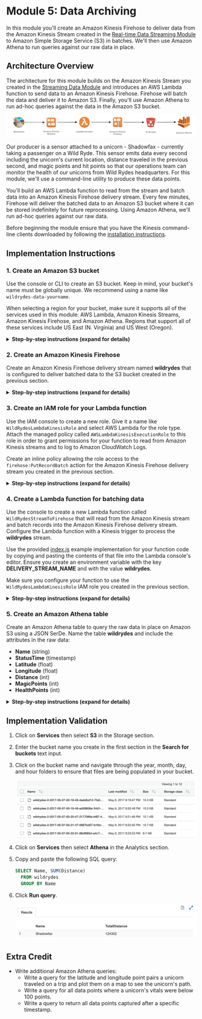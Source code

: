 # Module 5: Data Archiving

In this module you'll create an Amazon Kinesis Firehose to deliver data from the Amazon Kinesis Stream created in the [Real-time Data Streaming Module][streaming-data-module] to Amazon Simple Storage Service (S3) in batches. We'll then use Amazon Athena to run queries against our raw data in place.

## Architecture Overview

The architecture for this module builds on the Amazon Kinesis Stream you created in the [Streaming Data Module][streaming-data-module] and introduces an AWS Lambda function to send data to an Amazon Kinesis Firehose. Firehose will batch the data and deliver it to Amazon S3. Finally, you'll use Amazon Athena to run ad-hoc queries against the data in the Amazon S3 bucket.

<kbd>![Architecture](../images/data-archiving-architecture.png)</kbd>

Our producer is a sensor attached to a unicorn - Shadowfax - currently taking a passenger on a Wild Ryde. This sensor emits data every second including the unicorn's current location, distance traveled in the previous second, and magic points and hit points so that our operations team can monitor the health of our unicorns from Wild Rydes headquarters. For this module, we'll use a command-line utility to produce these data points.

You'll build an AWS Lambda function to read from the stream and batch data into an Amazon Kinesis Firehose delivery stream. Every few minutes, Firehose will deliver the batched data to an Amazon S3 bucket where it can be stored indefinitely for future reprocessing. Using Amazon Athena, we'll run ad-hoc queries against our raw data.

Before beginning the module ensure that you have the Kinesis command-line clients downloaded by following the [installation instructions][client-installation].

## Implementation Instructions

### 1. Create an Amazon S3 bucket

Use the console or CLI to create an S3 bucket. Keep in mind, your bucket's name must be globally unique. We recommend using a name like `wildrydes-data-yourname`.

When selecting a region for your bucket, make sure it supports all of the services used in this module: AWS Lambda, Amazon Kinesis Streams, Amazon Kinesis Firehose, and Amazon Athena. Regions that support all of these services include US East (N. Virginia) and US West (Oregon).

<details>
<summary><strong>Step-by-step instructions (expand for details)</strong></summary><p>

1. From the AWS Console click **Services** then select **S3** under Storage.

1. Click **+Create Bucket**

1. Provide a globally unique name for your bucket such as `wildrydes-data-yourname`.

1. Select a region for your bucket.

    <kbd>![Create bucket screenshot](../images/data-archiving-create-bucket.png)</kbd>

1. Use the default values and click **Next** through the rest of the sections and click **Create Bucket** on the review section.

</p></details>

### 2. Create an Amazon Kinesis Firehose

Create an Amazon Kinesis Firehose delivery stream named **wildrydes** that is configured to deliver batched data to the S3 bucket created in the previous section.

<details>
<summary><strong>Step-by-step instructions (expand for details)</strong></summary><p>

1. From the AWS Console click **Services** then select **Kinesis** under Analytics.

1. Click **Go to Firehose**.

1. Click **Create Deliver Stream**.

1. Select **Amazon S3** from **Destination**, enter `wildrydes` into **Delivery stream name** and select the name of the bucket you created in the previous section from **S3 bucket**. Click **Next**.

    <kbd>![Create delivery stream screenshot](../images/data-archiving-create-delivery-stream.png)</kbd>

1. Enter `60` into **Buffer interval** under **S3 Buffer** to set the frequency of S3 deliveries to once per minute.

1. Scroll down to the bottom of the page and select **Firehose delivery IAM role** from **IAM role**. This will walk you through the steps needed to create a new role for Firehose.

1. Click **Allow**, click **Next**, and then click **Create Delivery Stream**.

    <kbd>![Create delivery stream screenshot](../images/data-archiving-delivery-streams.png)</kbd>

</p></details>

### 3. Create an IAM role for your Lambda function

Use the IAM console to create a new role. Give it a name like `WildRydesLambdaKinesisRole` and select AWS Lambda for the role type. Attach the managed policy called `AWSLambdaKinesisExecutionRole` to this role in order to grant permissions for your function to read from Amazon Kinesis streams and to log to Amazon CloudWatch Logs.

Create an inline policy allowing the role access to the `firehose:PutRecordBatch` action for the Amazon Kinesis Firehose delivery stream you created in the previous section.

<details>
<summary><strong>Step-by-step instructions (expand for details)</strong></summary><p>

1. From the AWS Console, click on **Services** and then select **IAM** in the Security, Identity & Compliance section.

1. Select **Roles** from the left navigation and then click **Create new role**.

1. Select **AWS Lambda** for the role type from **AWS Service Role**.

    **Note:** Selecting a role type automatically creates a trust policy for your role that allows AWS services to assume this role on your behalf. If you were creating this role using the CLI, AWS CloudFormation or another mechanism, you would specify a trust policy directly.

1. Begin typing `AWSLambdaKinesisExecutionRole ` in the **Filter** text box and check the box next to that role.

1. Click **Next Step**.

1. Enter `WildRydesLambdaKinesisRole` for the **Role Name**.

1. Click **Create role**.

1. Type `WildRydesLambdaKinesisRole` into the filter box on the Roles page and click the role you just created.

1. On the Permissions tab, expand the **Inline Policies** section and click the link to create a new inline policy.

   <kbd>![Inline policies screenshot](../images/data-archiving-policies.png)</kbd>

1. Ensure **Policy Generator** is selected and click **Select**.

1. Select **Amazon Kinesis Firehose** from the **AWS Service** dropdown.

1. Select **PutRecordBatch** from the Actions list.

1. Type the ARN of the delivery stream you created in the previous section in the **Amazon Resource Name (ARN)** field. The ARN is in the format of:

	```
	arn:aws:firehose:REGION:ACCOUNT_ID:deliverystream/wildrydes
	```

	For example, if you've deployed to US East (N. Virginia) and your account ID is 123456789012, your delivery stream ARN would be:

	```
	arn:aws:firehose:us-east-1:123456789012:deliverystream/wildrydes
	```

	To find your AWS account ID number in the AWS Management Console, click on **Support** in the navigation bar in the upper-right, and then click **Support Center**. Your currently signed in account ID appears in the upper-right corner below the Support menu.

    <kbd>![Policy generator screenshot](../images/data-archiving-policy-generator.png)</kbd>

1. Click **Add Statement**.

    <kbd>![Policy screenshot](../images/data-archiving-policy-result.png)</kbd>

1. Click **Next Step** then **Apply Policy**.

</p></details>

### 4. Create a Lambda function for batching data

Use the console to create a new Lambda function called `WildRydesStreamToFirehose` that will read from the Amazon Kinesis stream and batch records into the Amazon Kinesis Firehose delivery stream. Configure the Lambda function with a Kinesis trigger to process the **wildrydes** stream.

Use the provided [index.js](lambda/WildRydesStreamToFirehose/index.js) example implementation for your function code by copying and pasting the contents of that file into the Lambda console's editor. Ensure you create an environment variable with the key **DELIVERY\_STREAM\_NAME** and with the value **wildrydes**.

Make sure you configure your function to use the `WildRydesLambdaKinesisRole` IAM role you created in the previous section.

<details>
<summary><strong>Step-by-step instructions (expand for details)</strong></summary><p>

1. Click on **Services** then select **Lambda** in the Compute section.

1. Click **Create a Lambda function**.

1. Click the **Blank Function** blueprint card.

1. Click on the dotted outline and select **Kinesis**. Select **wildrydes** from **Kinesis stream**, **Trim horizon** from **Starting position**, and tick the **Enable trigger** checkbox.

    <kbd>![Create Lambda trigger screenshot](../images/data-archiving-configure-trigger.png)</kbd>

    Starting position refers to the position in the stream where AWS Lambda should start reading and trim horizon configures this to the oldest data record in the shard. See [ShardIteratorType][shard-iterator-type-documentation] in the Amazon Kinesis API Reference for more details.

1. Click **Next**.

1. Enter `WildRydesStreamToFirehose` in the **Name** field.

1. Optionally enter a description.

1. Select **Node.js 6.10** for the **Runtime**.

1. Copy and paste the code from [index.js](lambda/WildRydesStreamToFirehose/index.js) into the code entry area.

    <kbd>![Create Lambda function screenshot](../images/data-archiving-lambda-create.png)</kbd>

1. In **Environment variables**, enter an environment variable with key `DELIVERY_STREAM_NAME` and value `wildrydes`.

    <kbd>![Lambda environment variable screenshot](../images/data-archiving-lambda-env-var.png)</kbd>

1. Leave the default of `index.handler` for the **Handler** field.

1. Select `WildRydesLambdaKinesisRole` from the **Existing Role** dropdown.

    <kbd>![Define handler and role screenshot](../images/data-archiving-lambda-role.png)</kbd>

1. Click **Next** and then click **Create function** on the Review page.

1. **Last processing result** on the trigger status screen will transition from **No records processed** to **OK** within a minute or so:

    <kbd>![Lambda trigger status screenshot](../images/data-archiving-trigger-status.png)</kbd>

    Click **Refresh triggers** every minute or so until you see **OK**.

</p></details>

### 5. Create an Amazon Athena table

Create an Amazon Athena table to query the raw data in place on Amazon S3 using a JSON SerDe. Name the table **wildrydes** and include the attributes in the raw data:

- **Name** (string)
- **StatusTime** (timestamp)
- **Latitude** (float)
- **Longitude** (float)
- **Distance** (int)
- **MagicPoints** (int)
- **HealthPoints** (int)

<details>
<summary><strong>Step-by-step instructions (expand for details)</strong></summary><p>

1. Click on **Services** then select **Athena** in the Analytics section.

1. Copy and paste the following SQL statement to create the table:

	```sql
	CREATE EXTERNAL TABLE IF NOT EXISTS wildrydes (
       Name string,
       StatusTime timestamp,
       Latitude float,
       Longitude float,
       Distance int,
       HealthPoints int,
       MagicPoints int
     )
     ROW FORMAT SERDE 'org.apache.hive.hcatalog.data.JsonSerDe'
     LOCATION 's3://wildrydes-data-johndoe/';
	```

1. Click **Run query**.

1. Verify the table **wildrydes** was created by ensuring it has been added to the list of tables in the left navigation.

</p></details>

## Implementation Validation

1. Click on **Services** then select **S3** in the Storage section.

1. Enter the bucket name you create in the first section in the **Search for buckets** text input.

1. Click on the bucket name and navigate through the year, month, day, and hour folders to ensure that files are being populated in your bucket.

    <kbd>![S3 bucket screenshot](../images/data-archiving-s3-bucket.png)</kbd>

1. Click on **Services** then select **Athena** in the Analytics section.

1. Copy and paste the following SQL query:

	```sql
	SELECT Name, SUM(Distance)
	  FROM wildrydes
	  GROUP BY Name
	```

1. Click **Run query**.

    <kbd>![S3 bucket screenshot](../images/data-archiving-athena-results.png)</kbd>

## Extra Credit

- Write additional Amazon Athena queries:
	- Write a query for the latitude and longitude point pairs a unicorn traveled on a trip and plot them on a map to see the unicorn's path.
	- Write a query for all data points where a unicorn's vitals were below 100 points.
	- Write a query to return all data points captured after a specific timestamp.

[client-src]: client/src
[go-language]: https://golang.org/
[go-sdk]: https://aws.amazon.com/sdk-for-go/
[streaming-data-module]: ../2_DataStreaming
[client-installation]: ../README.md#kinesis-command-line-clients
[shard-iterator-type-documentation]: http://docs.aws.amazon.com/kinesis/latest/APIReference/API_GetShardIterator.html#Streams-GetShardIterator-request-ShardIteratorType
